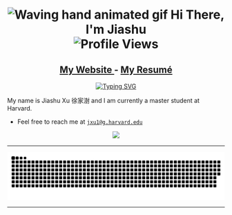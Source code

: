 <h1 align='center'>
    <img src='https://raw.githubusercontent.com/MartinHeinz/MartinHeinz/master/wave.gif' 
        alt='Waving hand animated gif'
        height='30px'
        width='30px' />
  Hi There, I'm Jiashu
  <br />
  <img src='https://komarev.com/ghpvc/?username=SingularisArt&color=green&style=for-the-badge'
    alt='Profile Views' />
</h1>

<h2 align='center'>
  <a href='https://cnut1648.github.io/'>My Website </a> - <a href='https://cnut1648.github.io/files/Jiashu_Xu_CV.pdf'> My Resumé </a>
</h2>
<p align='center'>
  <a href="https://git.io/typing-svg"><img src="https://readme-typing-svg.demolab.com?font=Fira+Code&size=21&duration=3000&pause=1000&center=true&width=435&lines=Welcome+to+my+site!!!" alt="Typing SVG" /></a>
</p>



My name is Jiashu Xu 徐家澍 and I am currently a master student at Harvard.

- Feel free to reach me at [`jxu1@g.harvard.edu`](mailto:jxu1@g.harvard.edu)

<p align='center'>
  <img src='https://github-readme-stats.vercel.app/api?username=cnut1648&theme=gotham'/>
</p>


---

<p align='center'>
  <img src="https://raw.githubusercontent.com/cnut1648/cnut1648/output/github-contribution-grid-snake.svg"/>
</p>

---

<!--
<div align='center'>
  <img src='https://github-readme-stats.vercel.app/api?username=cnut1648&show_icons=true&theme=nord&count_private=true&line_height=40'  align='left' />
  <img src='https://github-readme-stats.vercel.app/api/top-langs/?username=cnut1648&theme=nord&langs_count=5' />

  ![trophy](https://github-profile-trophy.vercel.app/?username=cnut1648&theme=nord&row=1&column=7)
  ![](https://github-profile-summary-cards.vercel.app/api/cards/productive-time?username=cnut1648&theme=nord_dark)
  ![](https://github-readme-streak-stats.herokuapp.com/?user=cnut1648&theme=nord)

  <img src='https://activity-graph.herokuapp.com/graph?username=cnut1648&theme=nord&bg_color=20232a&hide_border=true' width='100%' />
</div>
-->
